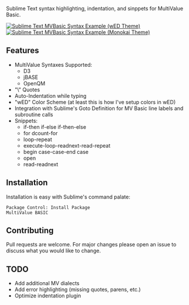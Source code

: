 Sublime Text syntax highlighting, indentation, and sinppets for MultiValue Basic. 

[![Sublime Text MVBasic Syntax Example (wED Theme)](http://ianbharper.com/media/__sized__/images/sublime-text-mvbasic-syntax-Sublime-Text-MVBasic-Syntax_example_light-thumbnail-500x500.PNG)](http://ianbharper.com/media/images/sublime-text-mvbasic-syntax-Sublime-Text-MVBasic-Syntax_example_light.PNG)
[![Sublime Text MVBasic Syntax Example (Monokai Theme)](http://ianbharper.com/media/__sized__/images/sublime-text-mvbasic-syntax-Sublime-Text-MVBasic-Syntax_example_dark-thumbnail-500x500.PNG)](http://ianbharper.com/media/images/sublime-text-mvbasic-syntax-Sublime-Text-MVBasic-Syntax_example_dark.PNG)

## Features
* MultiValue Syntaxes Supported:
  * D3
  * jBASE
  * OpenQM
* "\\" Quotes
* Auto-Indentation while typing
* "wED" Color Scheme (at least this is how I've setup colors in wED)
* Integration with Sublime's Goto Definition for MV Basic line labels and subroutine calls
* Snippets: 
  * if-then if-else if-then-else
  * for dcount-for
  * loop-repeat
  * execute-loop-readnext-read-repeat
  * begin case-case-end case
  * open
  * read-readnext


## Installation
Installation is easy with Sublime's command palate:
~~~~
Package Control: Install Package
MultiValue BASIC
~~~~

## Contributing 
Pull requests are welcome. For major changes please open an issue to discuss what you would like to change.

## TODO
* Add additional MV dialects
* Add error highlighting (missing quotes, parens, etc.)
* Optimize indentation plugin
